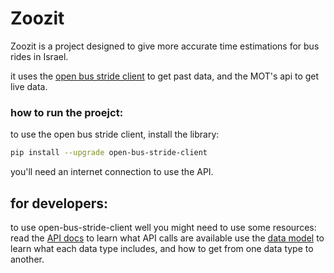 # Zoozit

Zoozit is a project designed to give more accurate time estimations for bus rides in Israel.

it uses the [open bus stride client](https://github.com/hasadna/open-bus-stride-client) to get past data,
and the MOT's api to get live data.

### how to run the proejct:

to use the open bus stride client, install the library:

```bash
pip install --upgrade open-bus-stride-client
```

you'll need an internet connection to use the API.

## for developers:

to use open-bus-stride-client well you might need to use some resources:
read the [API docs](https://open-bus-stride-api.hasadna.org.il/docs#) to learn what API calls are available
use the [data model](https://github.com/hasadna/open-bus-stride-db/blob/main/DATA_MODEL.md) to learn what each data type includes, and how to get from one data type to another.



